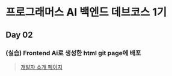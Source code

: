 # 프로그래머스 AI 백엔드 데브코스 1기

## Day 02
### (실습) Frontend Ai로 생성한 html git page에 배포
> [개발자 소개 페이지](developer_intro/index.html)
